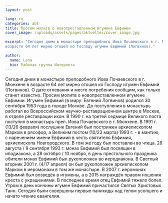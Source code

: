 ```yaml
---
layout: post

lang: ru
categories: abt
title: Просим молитв о новопреставленном игумене Евфимии
cover_image: /uploads/assets/pages/aktuelles/cover_image.jpg

excerpt: "Сегодня днем в монастыре преподобного Иова Почаевского в г. Мюнхене в
возрасте 64 лет мирно отошел ко Господу игумен Евфимий (Логвинов)."

author:
  name: Lena
  bio: Рабочая группа Интернета
---
```

Сегодня днем в монастыре преподобного Иова Почаевского в г. Мюнхене в
возрасте 64 лет мирно отошел ко Господу игумен Евфимий (Логвинов).
О дате отпевания и месте погребения сообщим, как только станет известно.
Просим молитв о новопреставленном игумене Евфимии.
Игумен Евфимий (в миру: Евгений Логвинов) родился 30 сентября 1953 года в
городе Москве. До поступления в монастырь работал во Всероссийском
научно-реставрационном центре в Москве, в отделе реставрации икон.
В 1990 г. на третей седмице Великого поста поступил в монастырь преп. Иова
Почаевского в г. Мюнхене.
В 1991 г. (13/26 февраля) послушник Евгений был пострижен архиепископом
Марком в рясофор, а Великим постом (10/23 марта) 1993 г. - в мантию, с
наречением имени Евфимий в честь святителя Евфимия, архиепископа
Новгородского. В том же году был поставлен во чтеца.
28 августа / 9 сентября 1993 г. монах Евфимий был посвящен в иподиакона, а
28 октября / 10 ноября, в день престольного праздника обители монах Евфимий
был рукоположен во иеродиакона.
В Светлый вторник 2001 г. (4/17 апреля) он был рукоположен архиепископом
Марком в иеромонахи в том же монастыре.
В 2007 г. иеромонах Евфимий был возведён в игумены, а в 2015 награждён
правом ношения креста с украшениями.
В последнее время отец Евфимий тяжело болел.
Утром в день кончины игумен Евфимий причастился Святых Христовых Таин.
Сегодня были совершены первые панихиды над телом усопшего и начато
чтение евангелия.
